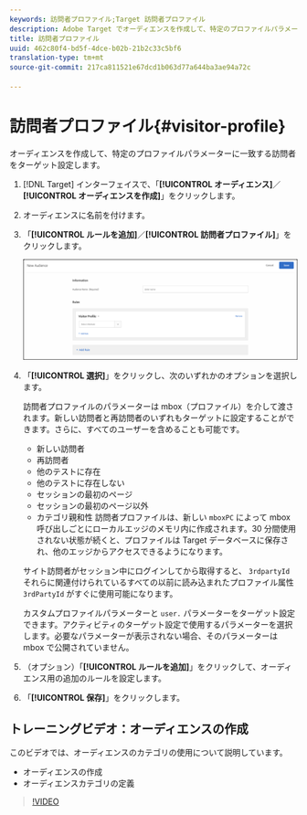 ```yaml
---
keywords: 訪問者プロファイル;Target 訪問者プロファイル
description: Adobe Target でオーディエンスを作成して、特定のプロファイルパラメーターに一致する訪問者をターゲット設定します。
title: 訪問者プロファイル
uuid: 462c80f4-bd5f-4dce-b02b-21b2c33c5bf6
translation-type: tm+mt
source-git-commit: 217ca811521e67dcd1b063d77a644ba3ae94a72c

---
```



# 訪問者プロファイル{#visitor-profile}

オーディエンスを作成して、特定のプロファイルパラメーターに一致する訪問者をターゲット設定します。

1. [!DNL Target] インターフェイスで、「**[!UICONTROL オーディエンス]**／**[!UICONTROL オーディエンスを作成]**」をクリックします。
1. オーディエンスに名前を付けます。
1. 「**[!UICONTROL ルールを追加]**／**[!UICONTROL 訪問者プロファイル]**」をクリックします。

   ![](assets/target_visitor_profile.png)

1. 「**[!UICONTROL 選択]**」をクリックし、次のいずれかのオプションを選択します。

   訪問者プロファイルのパラメーターは mbox（プロファイル）を介して渡されます。新しい訪問者と再訪問者のいずれもターゲットに設定することができます。さらに、すべてのユーザーを含めることも可能です。

   * 新しい訪問者
   * 再訪問者
   * 他のテストに存在
   * 他のテストに存在しない
   * セッションの最初のページ
   * セッションの最初のページ以外
   * カテゴリ親和性
   訪問者プロファイルは、新しい `mboxPC` によって mbox 呼び出しごとにローカルエッジのメモリ内に作成されます。30 分間使用されない状態が続くと、プロファイルは Target データベースに保存され、他のエッジからアクセスできるようになります。

   サイト訪問者がセッション中にログインしてから取得すると、 `3rdpartyId` それらに関連付けられているすべての以前に読み込まれたプロファイル属性 `3rdPartyId` がすぐに使用可能になります。

   カスタムプロファイルパラメーターと `user.` パラメーターをターゲット設定できます。アクティビティのターゲット設定で使用するパラメーターを選択します。必要なパラメーターが表示されない場合、そのパラメーターは mbox で公開されていません。

1. （オプション）「**[!UICONTROL ルールを追加]**」をクリックして、オーディエンス用の追加のルールを設定します。
1. 「**[!UICONTROL 保存]**」をクリックします。

## トレーニングビデオ：オーディエンスの作成

このビデオでは、オーディエンスのカテゴリの使用について説明しています。

* オーディエンスの作成
* オーディエンスカテゴリの定義

>[!VIDEO](https://video.tv.adobe.com/v/17392?captions=jpn)
